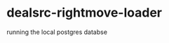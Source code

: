 # dealsrc-rightmove-loader

running the local postgres databse
```docker run --name dealsrc-postgres -e POSTGRES_USER=niccolo -e POSTGRES_PASSWORD=mysecretpassword -e POSTGRES_DB=postgres -p 5432:5432 -v dealsrc-postgres:/var/lib/postgresql/data -d postgres
```